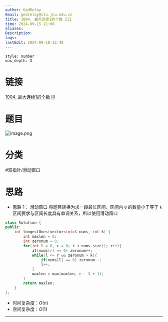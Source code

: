 ```yaml
---
author: GedRelay
Email: gedrelay@stu.jnu.edu.cn
title: 1004. 最大连续1的个数 III
time: 2024-09-15 21:08
aliases: 
Description: 
tags: 
lastEdit: 2024-09-18-12:48
---
```


```toc
style: number
max_depth: 3
```

# 链接
[1004. 最大连续1的个数 III](https://leetcode.cn/problems/max-consecutive-ones-iii/) 

# 题目
![image.png](https://ged-pic-bed.oss-cn-guangzhou.aliyuncs.com/img/202409152109780.png)


# 分类
#双指针/滑动窗口 

# 思路
- 思路 1：
滑动窗口
将题目转换为求一段最长区间，区间内 `0` 的数量小于等于 `k` 
区间要求与区间长度具有单调关系，所以使用滑动窗口


```cpp
class Solution {
public:
    int longestOnes(vector<int>& nums, int k) {
        int maxlen = 0;
        int zeronum = 0;
        for(int l = 0, r = 0; r < nums.size(); r++){
            if(nums[r] == 0) zeronum++;
            while(l <= r && zeronum > k){
                if(nums[l] == 0) zeronum--;
                l++;
            }
            maxlen = max(maxlen, r - l + 1);
        }
        return maxlen;
    }
};
```


- 时间复杂度：${O\left( n \right)  }$ 
- 空间复杂度：${O\left( 1 \right)  }$ 


---

